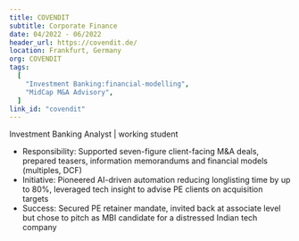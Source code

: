 ```yaml
---
title: COVENDIT
subtitle: Corporate Finance
date: 04/2022 - 06/2022
header_url: https://covendit.de/
location: Frankfurt, Germany
org: COVENDIT
tags:
  [
    "Investment Banking:financial-modelling",
    "MidCap M&A Advisory",
  ]
link_id: "covendit"
---
```

Investment Banking Analyst | working student
- Responsibility: Supported seven-figure client-facing M&A deals, prepared teasers, information memorandums and financial models (multiples, DCF)
- Initiative: Pioneered AI-driven automation reducing longlisting time by up to 80%, leveraged tech insight to advise PE clients on acquisition targets
- Success: Secured PE retainer mandate, invited back at associate level but chose to pitch as MBI candidate for a distressed Indian tech company
